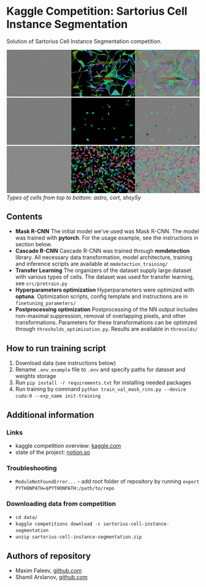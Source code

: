 # Kaggle Competition: Sartorius Cell Instance Segmentation

Solution of Sartorius Cell Instance Segmentation competition.

![train-data-visualisation](figures/45a1f06614f0-astro.png)
![train-data-visualisation](figures/508d39dcc9ef-cort.png)
![train-data-visualisation](figures/aff8fb4fc364-shsy5y.png)
*Types of cells from top to bottom: astro, cort, shsy5y*

## Contents
- **Mask R-CNN**
    The initial model we've used was Mask R-CNN. 
    The model was trained with **pytorch**.
    For the usage example, see the instructions in section below.
- **Cascade R-CNN**
    Cascade R-CNN was trained through **mmdetection** library.
    All necessary data transformation, model architecture, training and inference
    scripts are available at `mmdetection_training/`
- **Transfer Learning**
    The organizers of the dataset supply large dataset with various types of cells. 
    The dataset was used for transfer learning, see `src/pretrain.py`
- **Hyperparameters optimization**
    Hyperparameters were optimized with **optuna**. 
    Optimization scripts, config template and instructions are in `finetuning_parameters/`
- **Postprocessing optimization**
    Postprocessing of the NN output includes non-maximal suppression, removal of overlapping pixels, 
    and other transformations. Parameters for these transformations can be optimzed through 
    `thresholds_optimization.py`. Results are available in `thresolds/`

## How to run training script

1. Download data (see instructions below)
2. Rename `.env.example` file to `.env` and specify paths for dataset and weights storage
3. Run `pip install -r requirements.txt` for installing needed packages
4. Run training by command `python train_val_mask_rcnn.py --device cuda:0 --exp_name init-training`

## Additional information

### Links

- kaggle competition overview: [kaggle.com](https://www.kaggle.com/c/sartorius-cell-instance-segmentation/)
- state of the project: [notion.so](https://www.notion.so/Kaggle-Instance-Segmentation-f5a291c7ffc34559927d2dedb8405c14)

### Troubleshooting

- `ModuleNotFoundError...` - add root folder of repository by running `export PYTHONPATH=$PYTHONPATH:/path/to/repo`

### Downloading data from competition

- `cd data/`
- `kaggle competitions download -c sartorius-cell-instance-segmentation`
- `unzip sartorius-cell-instance-segmentation.zip`

## Authors of repository

- Maxim Faleev, [github.com](https://github.com/implausibleDeniability)
- Shamil Arslanov, [github.com](https://github.com/homomorfism)

